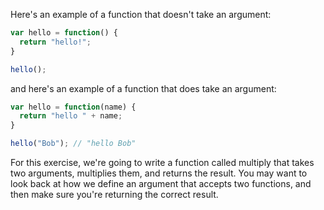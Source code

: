 Here's an example of a function that doesn't take an argument:

```javascript
var hello = function() {
  return "hello!";
}

hello();
```

and here's an example of a function that does take an argument:

```javascript
var hello = function(name) {
  return "hello " + name;
}

hello("Bob"); // "hello Bob"
```

For this exercise, we're going to write a function called multiply that takes two arguments, multiplies them, and returns the result. You may want to look back at how we define an argument that accepts two functions, and then make sure you're returning the correct result.